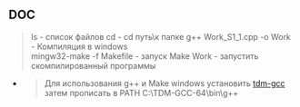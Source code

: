 ## DOC  
> ls - список файлов
> cd - cd путь\к папке
> g++ Work_S1_1.cpp -o Work - Компиляция в windows  
> mingw32-make -f Makefile   - запуск Make
> Work -  запустить скомпилированный программы
* > Для использования g++ и Make windows  установить [tdm-gcc](https://jmeubank.github.io/tdm-gcc/)
  > затем прописать в PATH C:\TDM-GCC-64\bin\g++
